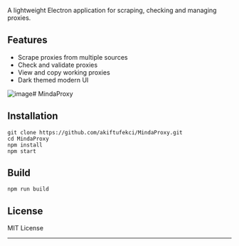 
A lightweight Electron application for scraping, checking and managing proxies.

## Features

- Scrape proxies from multiple sources
- Check and validate proxies
- View and copy working proxies
- Dark themed modern UI


![image](https://github.com/user-attachments/assets/4b6f4d8d-1bf5-46ef-b762-51c9cae637ea)﻿# MindaProxy


## Installation

```
git clone https://github.com/akiftufekci/MindaProxy.git
cd MindaProxy
npm install
npm start
```

## Build

```
npm run build
```

## License

MIT License

---

